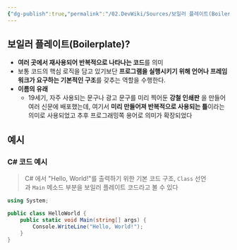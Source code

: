```yaml
---
{"dg-publish":true,"permalink":"/02.DevWiki/Sources/보일러 플레이트(Boiler Plate)/"}
---
```


## 보일러 플레이트(Boilerplate)?
* **여러 곳에서 재사용되어 반복적으로 나타나는 코드**를 의미
* 보통 코드의 핵심 로직을 담고 있기보단 **프로그램을 실행시키기 위해 언어나 프레임워크가 요구하는 기본적인 구조**를 갖추는 역할을 수행한다.
* **이름의 유래**
    * 19세기, 자주 사용되는 문구나 광고 문구를 미리 찍어둔 **강철 인쇄판** 을 만들어 여러 신문에 배포했는데, 여기서 **미리 만들어져 반복적으로 사용되는 틀**이라는 의미로 사용되었고 추후 프로그래밍쪽 용어로 의미가 확장되었다

## 예시

### C# 코드 예시

> C# 에서 "Hello, World!"를 출력하기 위한 기본 코드 구조, `Class` 선언과 `Main` 메소드 부분을 보일러 플레이트 코드라고 볼 수 있다

```csharp
using System;

public class HelloWorld {
    public static void Main(string[] args) {
        Console.WriteLine("Hello, World!");
    }
}
```